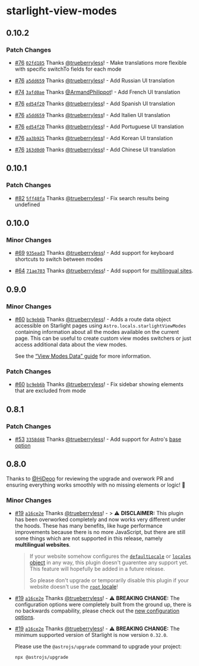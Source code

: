 # starlight-view-modes

## 0.10.2

### Patch Changes

- [#76](https://github.com/trueberryless-org/starlight-view-modes/pull/76) [`02fd185`](https://github.com/trueberryless-org/starlight-view-modes/commit/02fd18535bba2c3b1021ff9579ff42e08cd589ab) Thanks [@trueberryless](https://github.com/trueberryless)! - Make translations more flexible with specific switchTo fields for each mode

- [#76](https://github.com/trueberryless-org/starlight-view-modes/pull/76) [`a5dd659`](https://github.com/trueberryless-org/starlight-view-modes/commit/a5dd659832e9dd0e2b53c167729aac969eeace01) Thanks [@trueberryless](https://github.com/trueberryless)! - Add Russian UI translation

- [#74](https://github.com/trueberryless-org/starlight-view-modes/pull/74) [`3afd0ae`](https://github.com/trueberryless-org/starlight-view-modes/commit/3afd0ae4d12c33f64a478fd72fbc7af4c8601d62) Thanks [@ArmandPhilippot](https://github.com/ArmandPhilippot)! - Add French UI translation

- [#76](https://github.com/trueberryless-org/starlight-view-modes/pull/76) [`ed54f20`](https://github.com/trueberryless-org/starlight-view-modes/commit/ed54f20df8dd17e7f1bb8cea430da3727522ee1f) Thanks [@trueberryless](https://github.com/trueberryless)! - Add Spanish UI translation

- [#76](https://github.com/trueberryless-org/starlight-view-modes/pull/76) [`a5dd659`](https://github.com/trueberryless-org/starlight-view-modes/commit/a5dd659832e9dd0e2b53c167729aac969eeace01) Thanks [@trueberryless](https://github.com/trueberryless)! - Add Italien UI translation

- [#76](https://github.com/trueberryless-org/starlight-view-modes/pull/76) [`ed54f20`](https://github.com/trueberryless-org/starlight-view-modes/commit/ed54f20df8dd17e7f1bb8cea430da3727522ee1f) Thanks [@trueberryless](https://github.com/trueberryless)! - Add Portuguese UI translation

- [#76](https://github.com/trueberryless-org/starlight-view-modes/pull/76) [`aa3b925`](https://github.com/trueberryless-org/starlight-view-modes/commit/aa3b9252d941fe48d02636f73eb1390795203f86) Thanks [@trueberryless](https://github.com/trueberryless)! - Add Korean UI translation

- [#76](https://github.com/trueberryless-org/starlight-view-modes/pull/76) [`163d0d0`](https://github.com/trueberryless-org/starlight-view-modes/commit/163d0d0009ae28700bfd7c4410ad7a0abd9795d8) Thanks [@trueberryless](https://github.com/trueberryless)! - Add Chinese UI translation

## 0.10.1

### Patch Changes

- [#82](https://github.com/trueberryless-org/starlight-view-modes/pull/82) [`5ff48fa`](https://github.com/trueberryless-org/starlight-view-modes/commit/5ff48fac8c6ac5ef4c717b2c8ee1d77bf6179f52) Thanks [@trueberryless](https://github.com/trueberryless)! - Fix search results being undefined

## 0.10.0

### Minor Changes

- [#69](https://github.com/trueberryless-org/starlight-view-modes/pull/69) [`935ead3`](https://github.com/trueberryless-org/starlight-view-modes/commit/935ead36c5b5212bdc1bcbb058d1d2fbdbed4bf0) Thanks [@trueberryless](https://github.com/trueberryless)! - Add support for keyboard shortcuts to switch between modes

- [#64](https://github.com/trueberryless-org/starlight-view-modes/pull/64) [`71ae703`](https://github.com/trueberryless-org/starlight-view-modes/commit/71ae703f88d9e1a65e02822e67f68ce9b34e157a) Thanks [@trueberryless](https://github.com/trueberryless)! - Add support for [multilingual sites](https://starlight.astro.build/guides/i18n/).

## 0.9.0

### Minor Changes

- [#60](https://github.com/trueberryless-org/starlight-view-modes/pull/60) [`bc9eb6b`](https://github.com/trueberryless-org/starlight-view-modes/commit/bc9eb6b31f7f2b22ac52bdc95d28aa448df5141d) Thanks [@trueberryless](https://github.com/trueberryless)! - Adds a route data object accessible on Starlight pages using `Astro.locals.starlightViewModes` containing information about all the modes available on the current page. This can be useful to create custom view modes switchers or just access additional data about the view modes.

  See the [“View Modes Data” guide](https://starlight-view-modes.netlify.app/view-modes-data/) for more information.

### Patch Changes

- [#60](https://github.com/trueberryless-org/starlight-view-modes/pull/60) [`bc9eb6b`](https://github.com/trueberryless-org/starlight-view-modes/commit/bc9eb6b31f7f2b22ac52bdc95d28aa448df5141d) Thanks [@trueberryless](https://github.com/trueberryless)! - Fix sidebar showing elements that are excluded from mode

## 0.8.1

### Patch Changes

- [#53](https://github.com/trueberryless-org/starlight-view-modes/pull/53) [`3358d48`](https://github.com/trueberryless-org/starlight-view-modes/commit/3358d480efa95c4d5c9c91d33abd7e6a2f3c3292) Thanks [@trueberryless](https://github.com/trueberryless)! - Add support for Astro's [base option](https://docs.astro.build/en/reference/configuration-reference/#base)

## 0.8.0

Thanks to [@HiDeoo](https://github.com/HiDeoo) for reviewing the upgrade and overwork PR and ensuring everything works smoothly with no missing elements or logic! 🚀

### Minor Changes

- [#19](https://github.com/trueberryless-org/starlight-view-modes/pull/19) [`a16ce2e`](https://github.com/trueberryless-org/starlight-view-modes/commit/a16ce2ecafcdb557402b7390ae2531a84de03554) Thanks [@trueberryless](https://github.com/trueberryless)! - > ⚠️ **DISCLAIMER:** This plugin has been overworked completely and now works very different under the hoods. These has many benefits, like huge performance improvements because there is no more JavaScript, but there are still some things which are not supported in this release, namely **multilingual websites**.

  > If your website somehow configures the [`defaultLocale`](https://starlight.astro.build/reference/configuration/#defaultlocale) or [`locales` object](https://starlight.astro.build/reference/configuration/#locales) in any way, this plugin doesn't guarentee any support yet. This feature will hopefully be added in a future release.
  >
  > So please don't upgrade or temporarily disable this plugin if your website doesn't use the [`root` locale](https://starlight.astro.build/reference/configuration/#root-locale)!

- [#19](https://github.com/trueberryless-org/starlight-view-modes/pull/19) [`a16ce2e`](https://github.com/trueberryless-org/starlight-view-modes/commit/a16ce2ecafcdb557402b7390ae2531a84de03554) Thanks [@trueberryless](https://github.com/trueberryless)! - ⚠️ **BREAKING CHANGE:** The configuration options were completely built from the ground up, there is no backwards compability, please check out the [new configuration options](https://starlight-view-modes.trueberryless.org/configuration/).

- [#19](https://github.com/trueberryless-org/starlight-view-modes/pull/19) [`a16ce2e`](https://github.com/trueberryless-org/starlight-view-modes/commit/a16ce2ecafcdb557402b7390ae2531a84de03554) Thanks [@trueberryless](https://github.com/trueberryless)! - ⚠️ **BREAKING CHANGE:** The minimum supported version of Starlight is now version `0.32.0`.

  Please use the `@astrojs/upgrade` command to upgrade your project:

  ```sh
  npx @astrojs/upgrade
  ```
